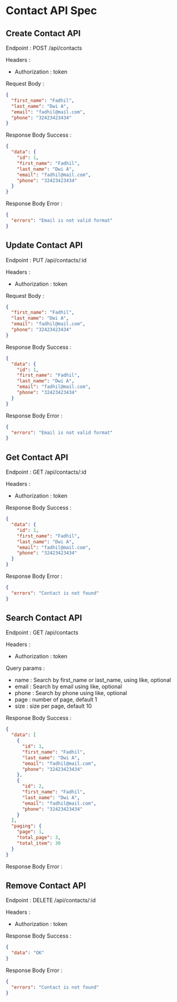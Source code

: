 # Contact API Spec

## Create Contact API

Endpoint : POST /api/contacts

Headers :

- Authorization : token

Request Body :

```json
{
  "first_name": "Fadhil",
  "last_name": "Dwi A",
  "email": "fadhil@mail.com",
  "phone": "32423423434"
}
```

Response Body Success :

```json
{
  "data": {
    "id": 1,
    "first_name": "Fadhil",
    "last_name": "Dwi A",
    "email": "fadhil@mail.com",
    "phone": "32423423434"
  }
}
```

Response Body Error :

```json
{
  "errors": "Email is not valid format"
}
```

## Update Contact API

Endpoint : PUT /api/contacts/:id

Headers :

- Authorization : token

Request Body :

```json
{
  "first_name": "Fadhil",
  "last_name": "Dwi A",
  "email": "fadhil@mail.com",
  "phone": "32423423434"
}
```

Response Body Success :

```json
{
  "data": {
    "id": 1,
    "first_name": "Fadhil",
    "last_name": "Dwi A",
    "email": "fadhil@mail.com",
    "phone": "32423423434"
  }
}
```

Response Body Error :

```json
{
  "errors": "Email is not valid format"
}
```

## Get Contact API

Endpoint : GET /api/contacts/:id

Headers :

- Authorization : token

Response Body Success :

```json
{
  "data": {
    "id": 1,
    "first_name": "Fadhil",
    "last_name": "Dwi A",
    "email": "fadhil@mail.com",
    "phone": "32423423434"
  }
}
```

Response Body Error :

```json
{
  "errors": "Contact is not found"
}
```

## Search Contact API

Endpoint : GET /api/contacts

Headers :

- Authorization : token

Query params :

- name : Search by first_name or last_name, using like, optional
- email : Search by email using like, optional
- phone : Search by phone using like, optional
- page : number of page, default 1
- size : size per page, default 10

Response Body Success :

```json
{
  "data": [
    {
      "id": 1,
      "first_name": "Fadhil",
      "last_name": "Dwi A",
      "email": "fadhil@mail.com",
      "phone": "32423423434"
    },
    {
      "id": 2,
      "first_name": "Fadhil",
      "last_name": "Dwi A",
      "email": "fadhil@mail.com",
      "phone": "32423423434"
    }
  ],
  "paging": {
    "page": 1,
    "total_page": 3,
    "total_item": 30
  }
}
```

Response Body Error :

## Remove Contact API

Endpoint : DELETE /api/contacts/:id

Headers :

- Authorization : token

Response Body Success :

```json
{
  "data": "OK"
}
```

Response Body Error :

```json
{
  "errors": "Contact is not found"
}
```
